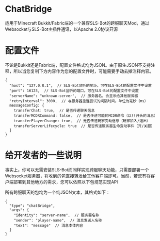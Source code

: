 # ChatBridge
适用于Minecraft Bukkit/Fabric端的一个兼容SLS-Bot的跨服聊天Mod，通过Websocket与SLS-Bot主插件通讯，以Apache 2.0协议开源

# 配置文件
不论是Bukkit还是Fabric端，配置文件格式均为JSON。由于原生JSON不支持注释，所以当您复制下方内容作为您的配置文件时，可能需要手动去掉注释内容。
```json5
{
  "host": "127.0.0.1",  // SLS-Bot监听的地址，可在SLS-Bot的配置文件中设置
  "port": 16123,  // SLS-Bot监听的端口，可在SLS-Bot的配置文件中设置
  "serverName": "unknown-server",  // 服务器名，会显示给其他服务器
  "retryInterval": 3000,  // 与服务器重连尝试的间隔时间，单位为毫秒（ms）
  messageConfig: {
    transferChat: true,  // 是否传递聊天信息
    transferMCDRCommand: false,  // 是否传递可能的MCDR命令（以!!开头的消息）
    transferPlayerChange: true,  // 是否传递玩家变动信息（玩家加入/退出）
    transferServerLifecycle: true  // 是否传递服务器生命变动事件（开/关服）
  }
}
```

# 给开发者的一些说明
事实上，你可以无需安装SLS-Bot而同样实现跨服聊天功能，只需要部署一个Websocket服务器，将收到的包直接转发给其他客户端即可。当然，若您有将客户端部署到其他地方的需求，您可以依照以下包规范实现API

所有跨服聊天的包均为一个纯JSON文本，其格式如下：

```json5
{
  "type": "chatBridge",
  "args": {
    "identity": "server-name",  // 服务器名称
    "sender": "player-name",  // 消息发送人名称
    "text": "message"  // 消息本体内容
  }
}
```
